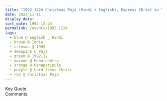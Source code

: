 ```yaml
---
title: "1992-1224 Christmas Pūjā (Hindi + English), Express Christ in Your Life, Gaṇapatīpuḷe, Maharashtra, India"
date: 2023-11-11
display_date: 
sort_date: 1992-12-24
permalink: /events/1992-1224
tags:
  - blue @ English _ Hindi
  - brown @ India
  - crimson @ 1992
  - deeppink @ Puja
  - green @ 1992-12
  - maroon @ Maharashtra
  - orange @ Ganapatipule
  - purple @ Lord Jesus Christ
  - red @ Christmas Puja
---
```


<wave-list>
  <list-title color="green" width="75">Key Quote</list-title>
  <list-item color="BlanchedAlmond"  width="200"></list-item>
  <list-item color="Lavender"></list-item>
  <list-item color="BlanchedAlmond"></list-item>
</wave-list>

<br>

<wave-list>
  <list-title color="green" width="75">Comments</list-title>
  <list-item color="BlanchedAlmond"  width="200"></list-item>
  <list-item color="Lavender"></list-item>
  <list-item color="BlanchedAlmond"></list-item>
</wave-list>